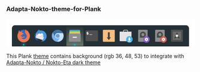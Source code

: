 ### Adapta-Nokto-theme-for-Plank

![screenshot](https://github.com/de956/Adapta-Nokto-theme-for-Plank/blob/main/Adapta-Nokto%20theme%20for%20Plank.png)

This Plank [theme](https://raw.githubusercontent.com/de956/Adapta-Nokto-theme-for-Plank/main/dock.theme) contains background (rgb 36, 48, 53) to integrate with [Adapta-Nokto / Nokto-Eta dark theme](https://github.com/adapta-project/adapta-gtk-theme)
